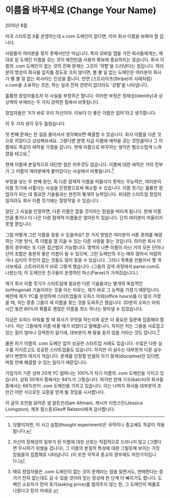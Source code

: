 # 이름을 바꾸세요 (Change Your Name)

2015년 8월

미국 스타트업 X를 운영하는데 x.com 도메인이 없다면, 아마 회사 이름을 바꿔야 할 겁니다.

사람들이 여러분을 찾지 못해서만은 아닙니다. 특히 모바일 앱을 가진 회사들에게는, 제대로 된 도메인 이름을 갖는 것이 예전만큼 사용자 확보에 중요하지는 않습니다. 회사 이름의 .com 도메인이 없는 것의 진짜 문제는 그것이 '약함'을 드러낸다는 점입니다. 여러분의 명성이 회사를 앞지를 정도로 크지 않다면, 별 볼 일 없는 도메인은 여러분의 회사가 별 볼 일 없는 회사라는 인상을 줍니다. 반면 (스트라이프(Stripe)의 사례처럼) x.com을 소유하는 것은, 하는 일과 전혀 관련이 없더라도 '강함'을 나타냅니다.

훌륭한 창업자들조차 이 사실을 부정하곤 합니다. 이러한 부정은 정체성(identity)과 상상력의 부재라는 두 가지 강력한 힘에서 비롯됩니다.

창업자들은 'X가 바로 우리 자신이야. 이보다 더 좋은 이름은 없어'라고 생각합니다.

이 두 가지 생각 모두 틀렸습니다.

첫 번째 문제는 한 걸음 물러서서 생각해보면 해결할 수 있습니다. 회사 이름을 다른 것으로 지었다고 상상해보세요. 그랬다면 분명 지금 이름에 애착을 갖는 것만큼이나 그 이름에도 똑같이 애착을 가졌을 겁니다. 현재 이름으로 바꾸자는 생각은 혐오스럽게 느껴졌을 테고요.[^1]

현재 이름에 본질적으로 대단한 점은 아무것도 없습니다. 이름에 대한 애착은 거의 전부가 그 이름이 여러분에게 붙어있다는 사실에서 비롯됩니다.[^2]

부정을 낳는 두 번째 원인, 즉 다른 잠재적 이름을 떠올리지 못하는 무능력은, 여러분이 이름 짓기에 서툴다는 사실을 인정함으로써 해소할 수 있습니다. 이름 짓기는 훌륭한 창업자가 되는 데 필요한 기술들과는 완전히 별개의 능력입니다. 위대한 스타트업 창업자일지라도 회사 이름 짓기에는 절망적일 수 있습니다.

일단 그 사실을 인정하면, 다른 이름은 없을 것이라는 믿음을 버리게 됩니다. 현재 이름만큼 좋거나 더 나은 다른 잠재적 이름들은 얼마든지 있습니다. 단지 여러분이 떠올리지 못할 뿐입니다.

그럼 어떻게 그런 이름을 찾을 수 있을까요? 한 가지 방법은 여러분이 서툰 문제를 해결하는 기본 방식, 즉 이름을 잘 지을 수 있는 다른 사람을 찾는 것입니다. 하지만 회사 이름의 경우에는 또 다른 접근법이 가능합니다. 명백히 나쁜 이름이 아닌 거의 모든 단어나 단어 조합은 충분히 좋은 이름이 될 수 있으며, 그런 도메인의 수는 매우 많아서 저렴하거나 심지어 주인이 없는 것들도 많이 찾을 수 있습니다. 그러니 목록을 만들어서 몇 개 사보세요. 스트라이프가 바로 그렇게 했습니다. (그들의 검색 과정에서 parse.com도 나왔는데, 이 도메인은 친구들이 운영하던 파스(Parse)가 가져갔습니다.)

제가 회사 이름 짓기가 스타트업에 필요한 다른 기술들과는 별개의 독립적인(orthogonal) 기술이라는 것을 아는 이유는, 제가 바로 그 능력을 가졌기 때문입니다. 예전에 제가 YC를 운영하며 스타트업들과 오피스 아워(office hours)를 더 많이 가졌을 때, 저는 종종 그들이 새 이름을 찾는 것을 도와주곤 했습니다. 20분의 오피스 아워 시간 동안 80%의 확률로 괜찮은 이름을 최소 하나는 찾아낼 수 있었습니다.

지금은 오피스 아워를 할 때 회사가 무엇을 하는지와 같은 더 중요한 질문에 집중해야 합니다. 저는 그들에게 이름 바꿀 때가 되었다고 말해줍니다. 하지만 저는 그들을 사로잡고 있는 힘이 얼마나 강력한지 알기에, 대부분이 제 말을 듣지 않을 거라는 것도 압니다.[^3]

물론 자기 이름의 .com 도메인 없이 성공한 스타트업 사례도 있습니다. 수많은 다른 실수를 저지르고도 성공한 스타트업들도 있습니다. 하지만 이 실수는 대부분의 다른 실수보다 변명의 여지가 적습니다. 문제를 인정할 만큼의 자기 절제(discipline)만 있다면, 며칠 안에 해결할 수 있는 일이기 때문입니다.

기업가치 기준 상위 20개 YC 컴퍼니는 100%가 자기 이름의 .com 도메인을 가지고 있습니다. 상위 50개사 중에서는 94%가 그렇습니다. 하지만 현재 기수(batch)의 회사들 중에서는 66%만이 .com 도메인을 가지고 있습니다. 이는 나머지 회사들 대부분이 조만간 어떤 식으로든 교훈을 얻게 될 것임을 시사합니다.

이 글의 초안을 읽어준 샘 알트만(Sam Altman), 제시카 리빙스턴(Jessica Livingston), 제프 랄스톤(Geoff Ralston)에게 감사합니다.

[^1]: 덧붙이자면, 이 사고 실험(thought experiment)은 국적이나 종교에도 똑같이 적용됩니다.
[^2]: 자신의 정체성의 일부가 된 이름에 대한 선호는 직접적으로 드러나지 않고 (그랬다면 무시하기 쉬웠을 겁니다), 그 이름의 본질적 특성에 대한 그럴듯해 보이는 거짓 믿음들의 집합체로 나타납니다. (이 또한 국적과 종교의 경우에도 마찬가지입니다.)
[^3]: 때로 창업자들은 .com 도메인이 없는 것이 문제라는 점을 알면서도, 판매한다는 증거가 전혀 없는데도 살 수 있을 것이라 믿는 망상에 한 단계 더 빠지기도 합니다. 도메인 소유자가 먼저 호가(asking price)를 알려주지 않는 한, 그 도메인이 매물로 나왔다고 믿지 마세요.